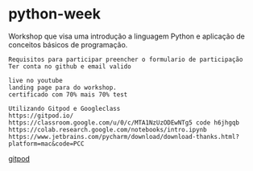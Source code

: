 # python-week
Workshop que visa uma introdução a linguagem Python e aplicação de conceitos básicos de programação.

    Requisitos para participar preencher o formulario de participação
    Ter conta no github e email valido
    
    live no youtube
    landing page para do workshop.
    certificado com 70% mais 70% test

    Utilizando Gitpod e Googleclass
    https://gitpod.io/
    https://classroom.google.com/u/0/c/MTA1NzUzODEwNTg5 code h6jhgqb
    https://colab.research.google.com/notebooks/intro.ipynb
    https://www.jetbrains.com/pycharm/download/download-thanks.html?platform=mac&code=PCC
    

[gitpod](https://gitpod.io/#https://github.com/AlexandreProenca/python-week)
